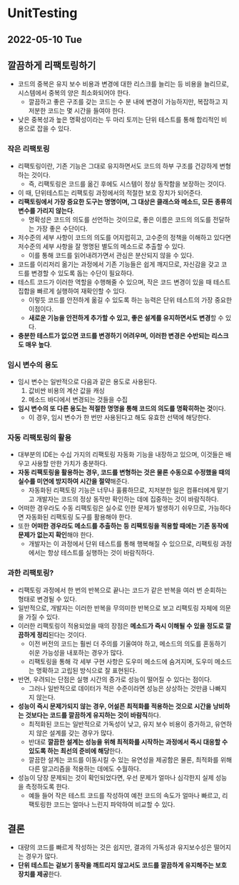 # UnitTesting
## 2022-05-10 Tue

## 깔끔하게 리팩토링하기
* 코드의 중복은 유지 보수 비용과 변경에 대한 리스크를 늘리는 등 비용을 늘리므로, 시스템에서 중복의 양은 최소화되어야 한다.
  * 깔끔하고 좋은 구조를 갖는 코드는 수 분 내에 변경이 가능하지만, 복잡하고 지저분한 코드는 몇 시간을 들여야 한다.
* 낮은 중복성과 높은 명확성이라는 두 마리 토끼는 단위 테스트를 통해 합리적인 비용으로 잡을 수 있다.

### 작은 리팩토링
* 리팩토링이란, 기존 기능은 그대로 유지하면서도 코드의 하부 구조를 건강하게 변형하는 것이다.
  * 즉, 리팩토링은 코드를 옮긴 후에도 시스템이 정상 동작함을 보장하는 것이다.
* 이 때, 단위테스트는 리팩토링 과정에서의 적절한 보호 장치가 되어준다.
* **리팩토링에서 가장 중요한 도구는 명명이며, 그 대상은 클래스와 메소드, 모든 종류의 변수를 가리지 않는다**.
  * 명확성은 코드의 의도를 선언하는 것이므로, 좋은 이름은 코드의 의도를 전달하는 가장 좋은 수단이다.
* 저수준의 세부 사항이 코드의 의도를 어지럽히고, 고수준의 정책을 이해하고 있다면 저수준의 세부 사항을 잘 명명된 별도의 메소드로 추출할 수 있다.
  * 이를 통해 코드를 읽어내려가면서 관심은 분산되지 않을 수 있다.
* 코드를 이리저리 옮기는 과정에서 기존 기능들은 쉽게 깨지므로, 자신감을 갖고 코드를 변경할 수 있도록 돕는 수단이 필요하다.
* 테스트 코드가 이러한 역할을 수행해줄 수 있으며, 작은 코드 변경이 있을 때 테스트 집합을 빠르게 실행하여 재확인할 수 있다.
  * 이렇듯 코드를 안전하게 옮길 수 있도록 하는 능력은 단위 테스트의 가장 중요한 이점이다.
  * **새로운 기능을 안전하게 추가할 수 있고, 좋은 설계를 유지하면서도 변경**할 수 있다.
* **충분한 테스트가 없으면 코드를 변경하기 어려우며, 이러한 변경은 수반되는 리스크도 매우 높다**.

### 임시 변수의 용도
* 임시 변수는 일반적으로 다음과 같은 용도로 사용된다.
  1. 값비싼 비용의 계산 값을 캐싱
  2. 메소드 바디에서 변경되는 것들을 수집
* **임시 변수의 또 다른 용도는 적절한 명명을 통해 코드의 의도를 명확히하는 것**이다.
  * 이 경우, 임시 변수가 한 번만 사용된다고 해도 유효한 선택에 해당한다.

### 자동 리팩토링의 활용
* 대부분의 IDE는 수십 가지의 리팩토링 자동화 기능을 내장하고 있으며, 이것들은 배우고 사용할 만한 가치가 충분하다.
* **자동 리팩토링을 활용하는 경우, 코드를 변형하는 것은 물론 수동으로 수정했을 때의 실수를 미연에 방지하여 시간을 절약**해준다.
  * 자동화된 리팩토링 기능은 너무나 훌륭하므로, 지저분한 일은 컴퓨터에게 맡기고 개발자는 코드의 정상 동작만 확인하는 데에 집중하는 것이 바람직하다.
* 어떠한 경우라도 수동 리팩토링은 실수로 인한 문제가 발생하기 쉬우므로, 가능하다면 자동화된 리팩토링 도구를 활용해야 한다.
* 또한 **어떠한 경우라도 메소드를 추출하는 등 리팩토링을 적용할 때에는 기존 동작에 문제가 없는지 확인**해야 한다.
  * 개발자는 이 과정에서 단위 테스트를 통해 행복해질 수 있으므로, 리팩토링 과정에서는 항상 테스트를 실행하는 것이 바람직하다.

### 과한 리팩토링?
* 리팩토링 과정에서 한 번의 반복으로 끝나는 코드가 같은 반복을 여러 번 순회하는 형태로 변경될 수 있다.
* 일반적으로, 개발자는 이러한 반복을 무의미한 반복으로 보고 리팩토링 자체에 의문을 가질 수 있다.
* 이러한 리팩토링이 적용되었을 때의 장점은 **메소드가 즉시 이해될 수 있을 정도로 깔끔하게 정리**된다는 것이다.
  * 이전 버전의 코드는 훨씬 더 주의를 기울여야 하고, 메소드의 의도를 혼동하기 쉬운 가능성을 내포하는 경우가 많다.
  * 리팩토링을 통해 각 세부 구현 사항은 도우미 메소드에 숨겨지며, 도우미 메소드는 명확하고 고립된 방식으로 잘 표현된다.
* 반면, 우려되는 단점은 실행 시간의 증가로 성능이 떨어질 수 있다는 점이다.
  * 그러나 일반적으로 데이터가 적은 수준이라면 성능은 상상하는 것만큼 나빠지지 않는다.
* **성능이 즉시 문제가되지 않는 경우, 어설픈 최적화를 적용하는 것으로 시간을 낭비하는 것보다는 코드를 깔끔하게 유지하는 것이 바람직**하다.
  * 최적화된 코드는 일반적으로 가독성이 낮고, 유지 보수 비용이 증가하고, 유연하지 않은 설계를 갖는 경우가 많다.
  * 반대로 **깔끔한 설계는 성능을 위해 최적화를 시작하는 과정에서 즉시 대응할 수 있도록 하는 최선의 준비에 해당**한다.
  * 깔끔한 설계는 코드를 이동시킬 수 있는 유연성을 제공함은 물론, 최적화를 위해 다른 알고리즘을 적용하는 데에도 수월하다.
* 성능이 당장 문제되는 것이 확인되었다면, 우선 문제가 얼마나 심각한지 실제 성능을 측정하도록 한다.
  * 예들 들어 작은 테스트 코드를 작성하여 예전 코드의 속도가 얼마나 빠르고, 리팩토링한 코드는 얼마나 느린지 파악하여 비교할 수 있다.

## 결론
* 대량의 코드를 빠르게 작성하는 것은 쉽지만, 결과의 가독성과 유지보수성은 떨어지는 경우가 많다.
* **단위 테스트는 겉보기 동작을 깨트리지 않고서도 코드를 깔끔하게 유지해주는 보호 장치를 제공**한다. 